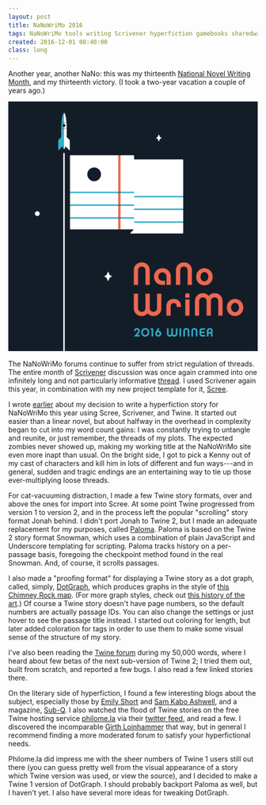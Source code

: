 ```yaml
---
layout: post
title: NaNoWriMo 2016
tags: NaNoWriMo tools writing Scrivener hyperfiction gamebooks sharedware choicemaps longpost
created: 2016-12-01 00:40:00
class: long
---
```

Another year, another NaNo:  this was my thirteenth [National Novel Writing Month](http://www.nanowrimo.org/), and my thirteenth victory.  (I took a two-year vacation a couple of years ago.)

![nano 2016 winner](/files/pictures/nano2016-winner-square.png)

The NaNoWriMo forums continue to suffer from strict regulation of threads.  The entire month of [Scrivener](http://www.literatureandlatte.com/scrivener.php) discussion was once again crammed into one infinitely long and not particularly informative [thread](http://nanowrimo.org/forums/nano-technology/threads/382593).  I used Scrivener again this year, in combination with my new project template for it, [Scree](/tools/scree/).

I wrote [earlier](/blog/2016/10/19/state-of-hyperfiction/) about my decision to write a hyperfiction story for NaNoWriMo this year using Scree, Scrivener, and Twine.  It started out easier than a linear novel, but about halfway in the overhead in complexity began to cut into my word count gains:  I was constantly trying to untangle and reunite, or just remember, the threads of my plots.  The expected zombies never showed up, making my working title at the NaNoWriMo site even more inapt than usual.  On the bright side, I got to pick a Kenny out of my cast of characters and kill him in lots of different and fun ways---and in general, sudden and tragic endings are an entertaining way to tie up those ever-multiplying loose threads.

For cat-vacuuming distraction, I made a few Twine story formats, over and above the ones for import into Scree.  At some point Twine progressed from version 1 to version 2, and in the process left the popular "scrolling" story format Jonah behind.  I didn't port Jonah to Twine 2, but I made an adequate replacement for my purposes, called [Paloma](/tools/scree/paloma/).  Paloma is based on the Twine 2 story format Snowman, which uses a combination of plain JavaScript and Underscore templating for scripting.  Paloma tracks history on a per-passage basis, foregoing the checkpoint method found in the real Snowman.  And, of course, it scrolls passages.

I also made a "proofing format" for displaying a Twine story as a dot graph, called, simply, [DotGraph](/tools/scree/dotgraph/), which produces graphs in the style of [this Chimney Rock map](http://www.seanmichaelragan.com/html/%5B2008-03-07%5D_Choose_Your_Own_Adventure_book_as_directed_graph.shtml).  (For more graph styles, check out [this history of the art](http://www.samplereality.com/2009/11/11/a-history-of-choose-your-own-adventure-visualizations/).)  Of course a Twine story doesn't have page numbers, so the default numbers are actually passage IDs.  You can also change the settings or just hover to see the passage title instead.  I started out coloring for length, but later added coloration for tags in order to use them to make some visual sense of the structure of my story.

I've also been reading the [Twine forum](https://twinery.org/forum/) during my 50,000 words, where I heard about few betas of the next sub-version of Twine 2; I tried them out, built from scratch, and reported a few bugs.  I also read a few linked stories there.

On the literary side of hyperfiction, I found a few interesting blogs about the subject, especially those by [Emily Short](https://emshort.blog/) and [Sam Kabo Ashwell](https://heterogenoustasks.wordpress.com/), and a magazine, [Sub-Q](https://sub-q.com).  I also watched the flood of Twine stories on the free Twine hosting service [philome.la](http://philome.la) via their [twitter feed](https://twitter.com/philomela_twine), and read a few.  I discovered the incomparable [Girth Loinhammer](http://philome.la/DamonWakes/girth-loinhammers-most-exponential-adventure) that way, but in general I recommend finding a more moderated forum to satisfy your hyperfictional needs.

Philome.la did impress me with the sheer numbers of Twine 1 users still out there (you can guess pretty well from the visual appearance of a story which Twine version was used, or view the source), and I decided to make a Twine 1 version of DotGraph.  I should probably backport Paloma as well, but I haven't yet.  I also have several more ideas for tweaking DotGraph.



